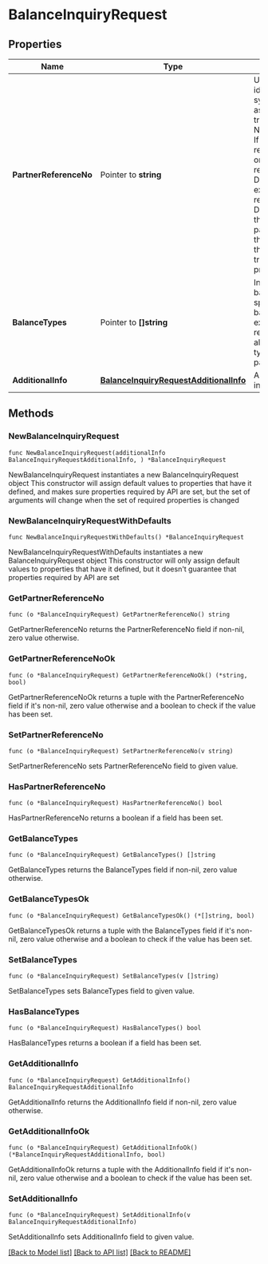 # BalanceInquiryRequest

## Properties

Name | Type | Description | Notes
------------ | ------------- | ------------- | -------------
**PartnerReferenceNo** | Pointer to **string** | Unique transaction identifier on partner system which assigned to each transaction<br /> Notes:<br /> If the partner receives a timeout or an unexpected response from DANA and partner expects to perform retry request to DANA, please use the partnerReferenceNo that is the same as the one used in the transaction request process before  | [optional] 
**BalanceTypes** | Pointer to **[]string** | Information of balance types to specify which balance type expected to be returned. Will return all available balance type if this parameter empty | [optional] 
**AdditionalInfo** | [**BalanceInquiryRequestAdditionalInfo**](BalanceInquiryRequestAdditionalInfo.md) | Additional information | 

## Methods

### NewBalanceInquiryRequest

`func NewBalanceInquiryRequest(additionalInfo BalanceInquiryRequestAdditionalInfo, ) *BalanceInquiryRequest`

NewBalanceInquiryRequest instantiates a new BalanceInquiryRequest object
This constructor will assign default values to properties that have it defined,
and makes sure properties required by API are set, but the set of arguments
will change when the set of required properties is changed

### NewBalanceInquiryRequestWithDefaults

`func NewBalanceInquiryRequestWithDefaults() *BalanceInquiryRequest`

NewBalanceInquiryRequestWithDefaults instantiates a new BalanceInquiryRequest object
This constructor will only assign default values to properties that have it defined,
but it doesn't guarantee that properties required by API are set

### GetPartnerReferenceNo

`func (o *BalanceInquiryRequest) GetPartnerReferenceNo() string`

GetPartnerReferenceNo returns the PartnerReferenceNo field if non-nil, zero value otherwise.

### GetPartnerReferenceNoOk

`func (o *BalanceInquiryRequest) GetPartnerReferenceNoOk() (*string, bool)`

GetPartnerReferenceNoOk returns a tuple with the PartnerReferenceNo field if it's non-nil, zero value otherwise
and a boolean to check if the value has been set.

### SetPartnerReferenceNo

`func (o *BalanceInquiryRequest) SetPartnerReferenceNo(v string)`

SetPartnerReferenceNo sets PartnerReferenceNo field to given value.

### HasPartnerReferenceNo

`func (o *BalanceInquiryRequest) HasPartnerReferenceNo() bool`

HasPartnerReferenceNo returns a boolean if a field has been set.

### GetBalanceTypes

`func (o *BalanceInquiryRequest) GetBalanceTypes() []string`

GetBalanceTypes returns the BalanceTypes field if non-nil, zero value otherwise.

### GetBalanceTypesOk

`func (o *BalanceInquiryRequest) GetBalanceTypesOk() (*[]string, bool)`

GetBalanceTypesOk returns a tuple with the BalanceTypes field if it's non-nil, zero value otherwise
and a boolean to check if the value has been set.

### SetBalanceTypes

`func (o *BalanceInquiryRequest) SetBalanceTypes(v []string)`

SetBalanceTypes sets BalanceTypes field to given value.

### HasBalanceTypes

`func (o *BalanceInquiryRequest) HasBalanceTypes() bool`

HasBalanceTypes returns a boolean if a field has been set.

### GetAdditionalInfo

`func (o *BalanceInquiryRequest) GetAdditionalInfo() BalanceInquiryRequestAdditionalInfo`

GetAdditionalInfo returns the AdditionalInfo field if non-nil, zero value otherwise.

### GetAdditionalInfoOk

`func (o *BalanceInquiryRequest) GetAdditionalInfoOk() (*BalanceInquiryRequestAdditionalInfo, bool)`

GetAdditionalInfoOk returns a tuple with the AdditionalInfo field if it's non-nil, zero value otherwise
and a boolean to check if the value has been set.

### SetAdditionalInfo

`func (o *BalanceInquiryRequest) SetAdditionalInfo(v BalanceInquiryRequestAdditionalInfo)`

SetAdditionalInfo sets AdditionalInfo field to given value.



[[Back to Model list]](../README.md#documentation-for-models) [[Back to API list]](../README.md#documentation-for-api-endpoints) [[Back to README]](../README.md)


